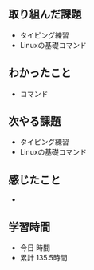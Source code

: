 ## 取り組んだ課題
- タイピング練習
- Linuxの基礎コマンド
## わかったこと
- コマンド
## 次やる課題
- タイピング練習
- Linuxの基礎コマンド
## 感じたこと
- 
## 学習時間
- 今日 時間
- 累計 135.5時間
